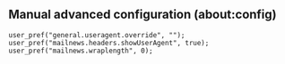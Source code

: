 Manual advanced configuration (about:config)
--------------------------------------------

    user_pref("general.useragent.override", "");
    user_pref("mailnews.headers.showUserAgent", true);
    user_pref("mailnews.wraplength", 0);
